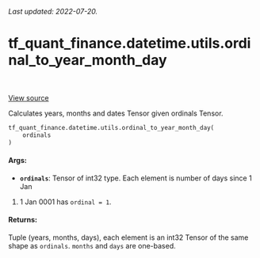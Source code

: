 <!--
This file is generated by a tool. Do not edit directly.
For open-source contributions the docs will be updated automatically.
-->

*Last updated: 2022-07-20.*

<div itemscope itemtype="http://developers.google.com/ReferenceObject">
<meta itemprop="name" content="tf_quant_finance.datetime.utils.ordinal_to_year_month_day" />
<meta itemprop="path" content="Stable" />
</div>

# tf_quant_finance.datetime.utils.ordinal_to_year_month_day

<!-- Insert buttons and diff -->

<table class="tfo-notebook-buttons tfo-api" align="left">
</table>

<a target="_blank" href="https://github.com/google/tf-quant-finance/blob/master/tf_quant_finance/datetime/date_utils.py">View source</a>



Calculates years, months and dates Tensor given ordinals Tensor.

```python
tf_quant_finance.datetime.utils.ordinal_to_year_month_day(
    ordinals
)
```



<!-- Placeholder for "Used in" -->


#### Args:


* <b>`ordinals`</b>: Tensor of int32 type. Each element is number of days since 1 Jan
 0001. 1 Jan 0001 has `ordinal = 1`.


#### Returns:

Tuple (years, months, days), each element is an int32 Tensor of the same
shape as `ordinals`. `months` and `days` are one-based.
